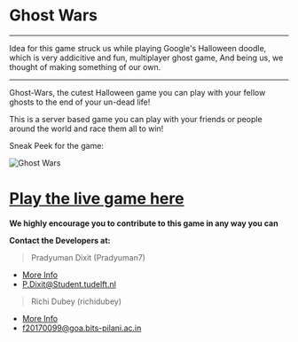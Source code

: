 # Ghost Wars

***

Idea for this game struck us while playing Google's Halloween doodle, which is very addicitive and fun, multiplayer ghost game, And being us, we thought of making something of our own.

***

Ghost-Wars, the cutest Halloween game you can play with your fellow ghosts to the end of your un-dead life! 

This is a server based game you can play with your friends or people around the world and race them all to win!

Sneak Peek for the game:

![Ghost Wars](https://user-images.githubusercontent.com/45059787/50740511-7fd83600-1215-11e9-889d-9fda90e974ed.png)

# [Play the live game here](https://ghost-wars.herokuapp.com)


**We highly encourage you to contribute to this game in any way you can**



**Contact the Developers at:**
   > Pradyuman Dixit (Pradyuman7)
   - [More Info](https://Pradyuman7.github.io)
   - P.Dixit@Student.tudelft.nl

   > Richi Dubey (richidubey)    
   - [More Info](https://365arts.me)
   - f20170099@goa.bits-pilani.ac.in
   
